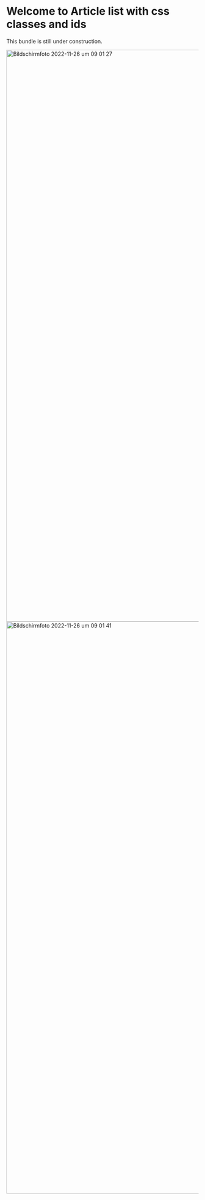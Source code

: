 # Welcome to Article list with css classes and ids
This bundle is still under construction.

<img width="1494" alt="Bildschirm­foto 2022-11-26 um 09 01 27" src="https://user-images.githubusercontent.com/6552484/204078747-e8394765-4cf0-48d9-94f6-a6cc5cfb5522.png">

<img width="1495" alt="Bildschirm­foto 2022-11-26 um 09 01 41" src="https://user-images.githubusercontent.com/6552484/204078755-0f9595ea-395e-43dc-aaf8-1fc7cab1fd1a.png">
